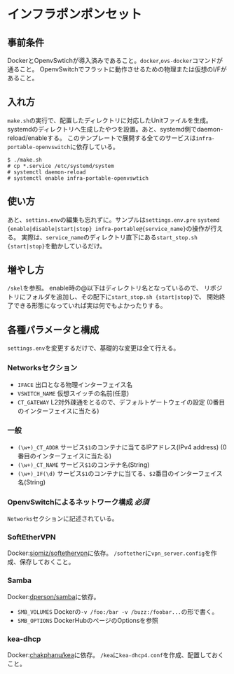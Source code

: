 インフラポンポンセット
=====================

## 事前条件
DockerとOpenvSwtichが導入済みであること。``docker``,``ovs-docker``コマンドが通ること。
OpenvSwitchでフラットに動作させるための物理または仮想のI/Fがあること。

## 入れ方 
``make.sh``の実行で、配置したディレクトリに対応したUnitファイルを生成。
systemdのディレクトリへ生成したやつを設置。あと、systemd側でdaemon-reload/enableする。
このテンプレートで展開する全てのサービスは``infra-portable-openvswitch``に依存している。

```
$ ./make.sh
# cp *.service /etc/systemd/system
# systemctl daemon-reload
# systemctl enable infra-portable-openvswtich
```

## 使い方
あと、``settins.env``の編集も忘れずに。サンプルは``settings.env.pre``
``systemd {enable|disable|start|stop} infra-portable@{service_name}``の操作が行える。
実際は、``service_name``のディレクトリ直下にある``start_stop.sh {start|stop}``を動かしているだけ。 

## 増やし方
``/skel``を参照。
enable時の@以下はディレクトリ名となっているので、
リポジトリにフォルダを追加し、その配下に``start_stop.sh {start|stop}``で、
開始終了できる形態になっていれば実は何でもよかったりする。

## 各種パラメータと構成
``settings.env``を変更するだけで、基礎的な変更は全て行える。

### Networksセクション
* ``IFACE``
出口となる物理インターフェイス名
* ``VSWITCH_NAME``
仮想スイッチの名前(任意)
* ``CT_GATEWAY``
L2対外疎通をとるので、デフォルトゲートウェイの設定
(0番目のインターフェイスに当たる)

### 一般
* ``(\w+)_CT_ADDR``
サービス``$1``のコンテナに当てるIPアドレス(IPv4 address)
(0番目のインターフェイスに当たる)
* ``(\w+)_CT_NAME``
サービス``$1``のコンテナ名(String)
* ``(\w+)_IF(\d)``
サービス``$1``のコンテナに当てる、``$2``番目のインターフェイス名(String)

### OpenvSwitchによるネットワーク構成 *必須*
``Networks``セクションに記述されている。

### SoftEtherVPN
Docker:[siomiz/softethervpn](https://hub.docker.com/r/siomiz/softethervpn/)に依存。
``/softether``に``vpn_server.config``を作成、保存しておくこと。

### Samba
Docker:[dperson/samba](https://hub.docker.com/r/dperson/samba/)に依存。
* ``SMB_VOLUMES``
Dockerの``-v /foo:/bar -v /buzz:/foobar...``の形で書く。
* ``SMB_OPTIONS``
DockerHubのページのOptionsを参照

### kea-dhcp
Docker:[chakphanu/kea](https://hub.docker.com/r/chakphanu/kea/)に依存。
``/kea``に``kea-dhcp4.conf``を作成、配置しておくこと。

